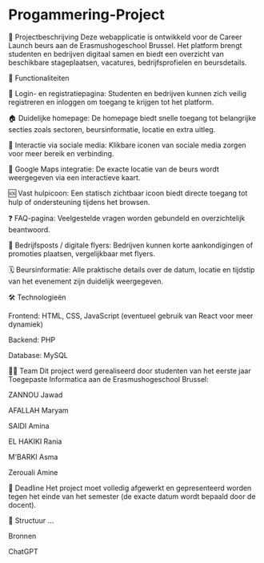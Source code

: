 # Progammering-Project
📌 Projectbeschrijving
Deze webapplicatie is ontwikkeld voor de Career Launch beurs aan de Erasmushogeschool Brussel. Het platform brengt studenten en bedrijven digitaal samen en biedt een overzicht van beschikbare stageplaatsen, vacatures, bedrijfsprofielen en beursdetails.

🎯 Functionaliteiten

🔐 Login- en registratiepagina: Studenten en bedrijven kunnen zich veilig registreren en inloggen om toegang te krijgen tot het platform.

🏠 Duidelijke homepage: De homepage biedt snelle toegang tot belangrijke secties zoals sectoren, beursinformatie, locatie en extra uitleg.

📣 Interactie via sociale media: Klikbare iconen van sociale media zorgen voor meer bereik en verbinding.

📍 Google Maps integratie: De exacte locatie van de beurs wordt weergegeven via een interactieve kaart.

🆘 Vast hulpicoon: Een statisch zichtbaar icoon biedt directe toegang tot hulp of ondersteuning tijdens het browsen.

❓ FAQ-pagina: Veelgestelde vragen worden gebundeld en overzichtelijk beantwoord.

📰 Bedrijfsposts / digitale flyers: Bedrijven kunnen korte aankondigingen of promoties plaatsen, vergelijkbaar met flyers.

🗓️ Beursinformatie: Alle praktische details over de datum, locatie en tijdstip van het evenement zijn duidelijk weergegeven.

🛠️ Technologieën

Frontend: HTML, CSS, JavaScript (eventueel gebruik van React voor meer dynamiek)

Backend: PHP

Database: MySQL

👨‍💻 Team
Dit project werd gerealiseerd door studenten van het eerste jaar Toegepaste Informatica aan de Erasmushogeschool Brussel:

ZANNOU Jawad

AFALLAH Maryam

SAIDI Amina

EL HAKIKI Rania

M'BARKI Asma

Zerouali Amine

📆 Deadline
Het project moet volledig afgewerkt en gepresenteerd worden tegen het einde van het semester (de exacte datum wordt bepaald door de docent).

📁 Structuur
...

Bronnen

ChatGPT
